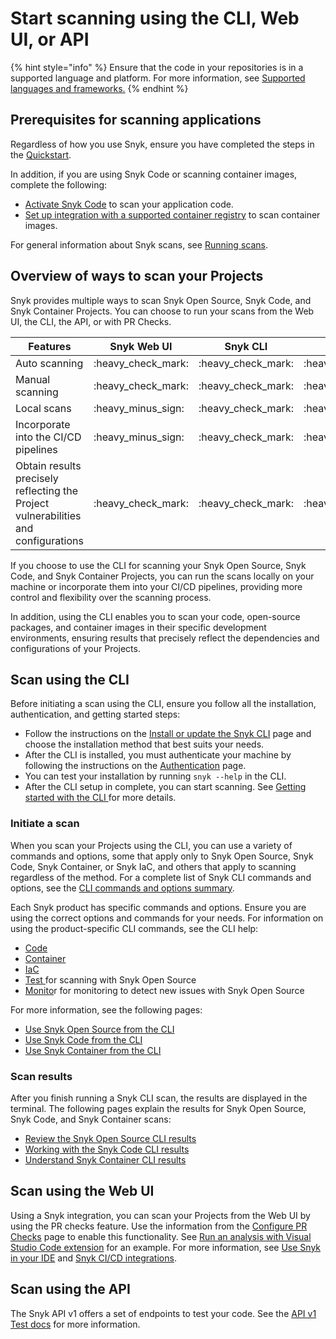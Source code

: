 # Start scanning using the CLI, Web UI, or API

{% hint style="info" %}
Ensure that the code in your repositories is in a supported language and platform. For more information, see [Supported languages and frameworks.](https://docs.snyk.io/scan-applications/supported-languages-and-frameworks/supported-languages-frameworks-and-feature-availability-overview)
{% endhint %}

## Prerequisites for scanning applications

Regardless of how you use Snyk, ensure you have completed the steps in the [Quickstart](../../getting-started/quickstart/).&#x20;

In addition, if you are using Snyk Code or scanning container images, complete the following:

* [Activate Snyk Code](scan-code/activate-snyk-code-using-the-web-ui.md) to scan your application code.
* [Set up integration with a supported container registry](../../getting-started/quickstart/set-up-an-integration.md) to scan container images.

For general information about Snyk scans, see [Running scans](../../getting-started/running-scans/).&#x20;

## Overview of ways to scan your Projects

Snyk provides multiple ways to scan Snyk Open Source, Snyk Code, and Snyk Container Projects. You can choose to run your scans from the Web UI, the CLI, the API, or with PR Checks.

| Features                                                                           | Snyk Web UI          | Snyk CLI             | Snyk API             | PR Checks            |
| ---------------------------------------------------------------------------------- | -------------------- | -------------------- | -------------------- | -------------------- |
| Auto scanning                                                                      | :heavy\_check\_mark: | :heavy\_check\_mark: | :heavy\_check\_mark: | :heavy\_check\_mark: |
| Manual scanning                                                                    | :heavy\_check\_mark: | :heavy\_check\_mark: | :heavy\_check\_mark: | :heavy\_minus\_sign: |
| Local scans                                                                        | :heavy\_minus\_sign: | :heavy\_check\_mark: | :heavy\_minus\_sign: | :heavy\_minus\_sign: |
| Incorporate into the CI/CD pipelines                                               | :heavy\_minus\_sign: | :heavy\_check\_mark: | :heavy\_minus\_sign: | :heavy\_minus\_sign: |
| Obtain results precisely reflecting the Project vulnerabilities and configurations | :heavy\_check\_mark: | :heavy\_check\_mark: | :heavy\_check\_mark: | :heavy\_check\_mark: |

If you choose to use the CLI for scanning your Snyk Open Source, Snyk Code, and Snyk Container Projects, you can run the scans locally on your machine or incorporate them into your CI/CD pipelines, providing more control and flexibility over the scanning process.&#x20;

In addition, using the CLI enables you to scan your code, open-source packages, and container images in their specific development environments, ensuring results that precisely reflect the dependencies and configurations of your Projects.

## Scan using the CLI

Before initiating a scan using the CLI, ensure you follow all the installation, authentication, and getting started steps:

* Follow the instructions on the [Install or update the Snyk CLI](../../snyk-cli/install-or-update-the-snyk-cli/) page and choose the installation method that best suits your needs.&#x20;
* After the CLI is installed, you must authenticate your machine by following the instructions on the [Authentication](../../snyk-cli/authenticate-the-cli-with-your-account.md) page.
* You can test your installation by running `snyk --help` in the CLI.&#x20;
* After the CLI setup in complete, you can start scanning. See [Getting started with the CLI ](../../snyk-cli/getting-started-with-the-snyk-cli.md)for more details.

### Initiate a scan

When you scan your Projects using the CLI, you can use a variety of commands and options, some that apply only to Snyk Open Source, Snyk Code, Snyk Container, or Snyk IaC, and others that apply to scanning regardless of the method. For a complete list of Snyk CLI commands and options, see the [CLI commands and options summary](../../snyk-cli/cli-commands-and-options-summary.md).

Each Snyk product has specific commands and options. Ensure you are using the correct options and commands for your needs. For information on using the product-specific CLI commands, see the CLI help:

* [Code](../../snyk-cli/commands/code.md)
* [Container](../../snyk-cli/commands/container.md)
* [IaC](../../snyk-cli/commands/iac.md)
* [Test ](../../snyk-cli/commands/test.md)for scanning with Snyk Open Source
* [Monito](../../snyk-cli/commands/monitor.md)r for monitoring to detect new issues with Snyk Open Source

For more information, see the following pages:

* [Use Snyk Open Source from the CLI](../snyk-open-source/use-snyk-open-source-from-the-cli/)
* [Use Snyk Code from the CLI](../snyk-code/using-snyk-code-from-the-cli/)
* [Use Snyk Container from the CLI](../snyk-container/use-snyk-container-from-the-cli/)

### Scan results

After you finish running a Snyk CLI scan, the results are displayed in the terminal. The following pages explain the results for Snyk Open Source, Snyk Code, and Snyk Container scans:

* [Review the Snyk Open Source CLI results](../../scan-application-code/snyk-open-source/use-snyk-open-source-from-the-cli/review-the-snyk-open-source-cli-results.md)
* [Working with the Snyk Code CLI results](../snyk-code/using-snyk-code-from-the-cli/working-with-the-snyk-code-cli-results.md)
* [Understand Snyk Container CLI results](../../scan-containers/snyk-cli-for-container-security/understanding-snyk-container-cli-results.md)

## Scan using the Web UI

Using a Snyk integration, you can scan your Projects from the Web UI by using the PR checks feature. Use the information from the [Configure PR Checks](../../scan-application-code/run-pr-checks/configure-pr-checks.md) page to enable this functionality. See [Run an analysis with Visual Studio Code extension](../../integrations/ide-tools/visual-studio-code-extension/run-an-analysis-with-visual-studio-code-extension.md) for an example. For more information, see [Use Snyk in your IDE](../../integrations/ide-tools/) and [Snyk CI/CD integrations](../../integrations/snyk-ci-cd-integrations/).

## Scan using the API

The Snyk API v1 offers a set of endpoints to test your code. See the [API v1 Test docs](https://snyk.docs.apiary.io/#reference/test) for more information.







